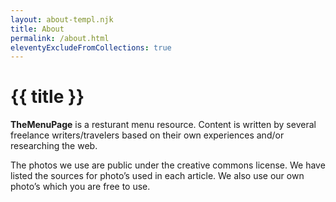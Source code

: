 ```yaml
---
layout: about-templ.njk
title: About
permalink: /about.html
eleventyExcludeFromCollections: true
---
```


# {{ title }}

**TheMenuPage** is a resturant menu resource. Content is written by several freelance writers/travelers based on their own experiences and/or researching the web.

The photos we use are public under the creative commons license. We have listed the sources for photo’s used in each article. We also use our own photo’s which you are free to use.
